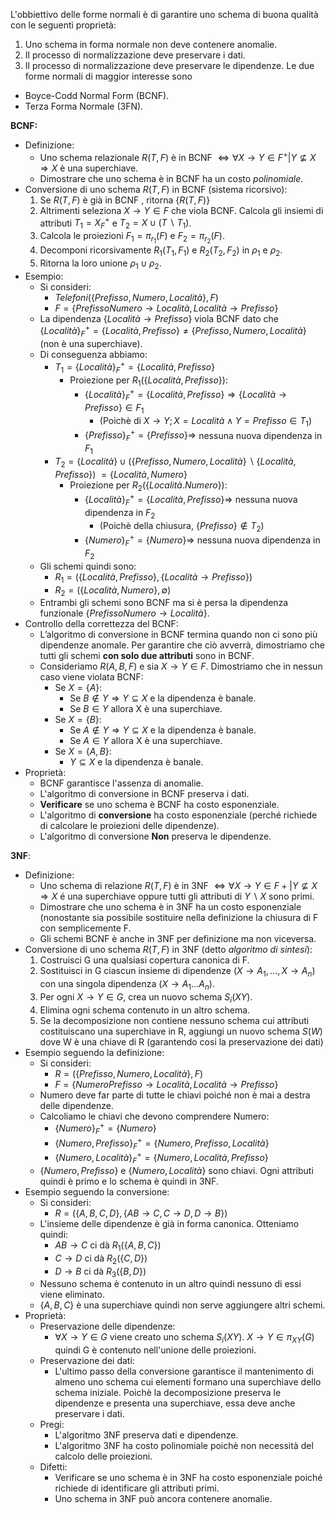 L'obbiettivo delle forme normali è di garantire uno schema di buona qualità con le seguenti proprietà:
1. Uno schema in forma normale non deve contenere anomalie.
2. Il processo di normalizzazione deve preservare i dati.
3. Il processo di normalizzazione deve preservare le dipendenze.
Le due forme normali di maggior interesse sono 
- Boyce-Codd Normal Form (BCNF).
- Terza Forma Normale (3FN).

**BCNF:** 
- Definizione:
	- Uno schema relazionale $R(T, F)$ è in BCNF $\Leftrightarrow \forall X\rightarrow Y \in F^{+} | Y\nsubseteq X \Rightarrow X$ è una superchiave.
	- Dimostrare che uno schema è in BCNF ha un costo *polinomiale*.
- Conversione di uno schema $R(T, F)$ in BCNF (sistema ricorsivo):
	1. Se $R(T, F)$ è già in BCNF , ritorna $\{R(T,F)\}$
	2.  Altrimenti seleziona $X\rightarrow Y\in F$ che viola BCNF. Calcola gli insiemi  di attributi $T_{1}=X^{+}_{F}$ e $T_{2} = X\cup (T\backslash T_{1})$.
	3. Calcola le proiezioni $F_{1}= \pi_{r_{1}}(F)$ e $F_{2}= \pi_{r_{2}}(F)$.
	4. Decomponi ricorsivamente $R_{1}(T_{1}, F_{1})$ e $R_{2}(T_{2}, F_{2})$ in $\rho_{1}$ e $\rho_{2}$.
	5. Ritorna la loro unione $\rho_{1}\cup\rho_{2}$.
- Esempio:
	- Si consideri:
		- $Telefoni(\{Prefisso, Numero, Località\}, F)$
		- $F = \{Prefisso Numero \rightarrow Località, Località \rightarrow Prefisso\}$
	- La dipendenza $\{Località \rightarrow Prefisso\}$ viola BCNF dato che $\{Località\}^{+}_{F} = \{Località,Prefisso\} \neq \{Prefisso, Numero, Località\}$ (non è una superchiave).
	- Di conseguenza abbiamo: 
		- $T_{1} = \{Località\}^{+}_{F} = \{Località,Prefisso\}$ 
			- Proiezione per $R_{1}(\{Località, Prefisso\}):$
				- $\{Località\}^{+}_{F} = \{Località, Prefisso\} \Rightarrow \{Località\rightarrow Prefisso\}\in F_{1}$
					- (Poichè di $X\rightarrow Y; X = Località\wedge Y = Prefisso \in T_{1}$)
				- $\{Prefisso\}^{+}_{F} = \{Prefisso\} \Rightarrow$ nessuna nuova dipendenza in $F_{1}$
		- $T_{2} = \{Località\} \cup (\{Prefisso, Numero, Località\}\backslash\{Località, Prefisso\})$ $= \{Località, Numero\}$
			- Proiezione per $R_{2}(\{Località. Numero\}):$
				- $\{Località\}^{+}_{F} = \{Località, Prefisso\}\Rightarrow$ nessuna nuova dipendenza in $F_{2}$
					- (Poichè della chiusura, $\{Prefisso\}\notin T_{2}$)
				- $\{Numero\}^{+}_{F} = \{Numero\}\Rightarrow$ nessuna nuova dipendenza in $F_{2}$
	- Gli schemi quindi sono:
		- $R_{1}=(\{Località, Prefisso\}, \{Località \rightarrow Prefisso\})$
		- $R_{2} = (\{Località, Numero\}, \emptyset)$
	- Entrambi gli schemi sono BCNF ma si è persa la dipendenza funzionale $\{Prefisso Numero \rightarrow Località\}$.
- Controllo della correttezza del BCNF:
	- L’algoritmo di conversione in BCNF termina quando non ci sono più dipendenze anomale. Per garantire che ciò avverrà, dimostriamo che tutti gli schemi **con solo due attributi** sono in BCNF.
	- Consideriamo $R({A, B}, F)$ e sia $X → Y ∈ F$. Dimostriamo che in nessun caso viene violata BCNF:
		- Se $X = \{A\}:$
			-  Se $B\notin Y\Rightarrow Y\subseteq X$ e la dipendenza è banale.
			- Se $B\in Y$ allora X è una superchiave.
		- Se $X = \{B\}:$
			-  Se $A\notin Y\Rightarrow Y\subseteq X$ e la dipendenza è banale.
			- Se $A\in Y$ allora X è una superchiave.
		- Se $X = \{A, B\}:$
			- $Y\subseteq X$ e la dipendenza è banale.
- Proprietà:
	- BCNF garantisce l'assenza di anomalie.
	- L'algoritmo di conversione in BCNF preserva i dati.
	- **Verificare** se uno schema è BCNF ha costo esponenziale.
	- L'algoritmo di **conversione** ha costo esponenziale (perché richiede di calcolare le proiezioni delle dipendenze).
	- L'algoritmo di conversione **Non** preserva le dipendenze.

**3NF**:
- Definizione:
	- Uno schema di relazione $R(T, F)$ è in 3NF $\Leftrightarrow\forall X \rightarrow Y \in F + | Y\nsubseteq X \Rightarrow X$ é una superchiave oppure tutti gli attributi di $Y \backslash X$ sono primi.
	-  Dimostrare che uno schema è in 3NF ha un costo esponenziale (nonostante sia possibile sostituire nella definizione la chiusura di F con semplicemente F.
	- Gli schemi BCNF è anche in 3NF per definizione ma non viceversa.
- Conversione di uno schema $R(T, F)$ in 3NF (detto *algoritmo di sintesi*):
	1. Costruisci G una qualsiasi copertura canonica di F.
	2. Sostituisci in G ciascun insieme di dipendenze $(X\rightarrow A_{1}, ..., X\rightarrow A_{n})$ con una singola dipendenza $(X\rightarrow A_{1}...A_{n})$.
	3. Per ogni $X\rightarrow Y\in G$, crea un nuovo schema $S_{i}(XY)$.
	4. Elimina ogni schema contenuto in un altro schema.
	5. Se la decomposizione non contiene nessuno schema cui attributi costituiscano una superchiave in R, aggiungi un nuovo schema $S(W)$ dove W è una chiave di R (garantendo cosi la preservazione dei dati)
- Esempio seguendo la definizione:
	- Si consideri:
		- $R = (\{Prefisso, Numero, Località\}, F)$
		- $F = \{Numero Prefisso \rightarrow Località, Località \rightarrow Prefisso\}$
	- Numero deve far parte di tutte le chiavi poiché non è mai a destra delle dipendenze.
	- Calcoliamo le chiavi che devono comprendere Numero:
		- $\{Numero\}^{+}_{F} = \{Numero\}$
		- $\{Numero, Prefisso\}^{+}_{F} = \{Numero, Prefisso, Località\}$
		- $\{Numero, Località\}^{+}_{F} = \{Numero, Località, Prefisso\}$
	- $\{Numero, Prefisso\}$ e $\{Numero, Località\}$ sono chiavi. Ogni attributi quindi è primo e lo schema è quindi in 3NF.
- Esempio seguendo la conversione:
	-  Si consideri:
		- $R = (\{A, B, C, D\}, \{AB\rightarrow C, C\rightarrow D, D\rightarrow B\})$
	- L'insieme delle dipendenze è già in forma canonica. Otteniamo quindi:
		- $AB\rightarrow C$ ci dà $R_{1}(\{A, B, C\})$
		- $C\rightarrow D$ ci dà $R_{2}(\{C, D\})$
		- $D\rightarrow B$ ci dà $R_{3}(\{B, D\})$
	- Nessuno schema è contenuto in un altro quindi nessuno di essi viene eliminato.
	- $\{A, B, C\}$ è una superchiave quindi non serve aggiungere altri schemi.
- Proprietà:
	- Preservazione delle dipendenze:
		- $\forall X\rightarrow Y\in G$ viene creato uno schema $S_{i}(XY)$. $X\rightarrow Y \in \pi_{XY}(G)$ quindi G è contenuto nell'unione delle proiezioni.
	- Preservazione dei dati: 
		- L'ultimo passo della conversione garantisce il mantenimento di almeno uno schema cui elementi formano una superchiave dello schema iniziale. Poichè la decomposizione preserva le dipendenze e presenta una superchiave, essa deve anche preservare i dati.
	- Pregi:
		- L'algoritmo 3NF preserva dati e dipendenze.
		- L'algoritmo 3NF ha costo polinomiale poichè non necessità del calcolo delle proiezioni.
	- Difetti:
		- Verificare se uno schema è in 3NF ha costo esponenziale poiché richiede di identificare gli attributi primi.
		- Uno schema in 3NF può ancora contenere anomalie.

